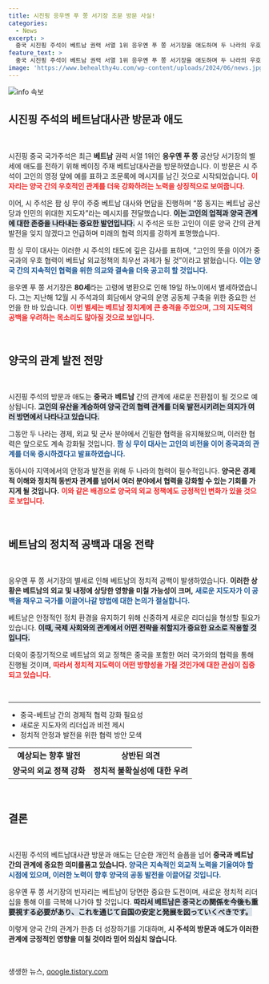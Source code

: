 ```yaml
---
title: 시진핑 응우옌 푸 쫑 서기장 조문 방문 사실!
categories:
  - News
excerpt: >
  중국 시진핑 주석이 베트남 권력 서열 1위 응우옌 푸 쫑 서기장을 애도하며 두 나라의 우호 관계를 강조했습니다. 고인의 뛰어난 기여를 기억하고, 베트남 외교정책의 최우선 과제로 협력을 다짐했습니다.
feature_text: >
  중국 시진핑 주석이 베트남 권력 서열 1위 응우옌 푸 쫑 서기장을 애도하며 두 나라의 우호 관계를 강조했습니다. 고인의 뛰어난 기여를 기억하고, 베트남 외교정책의 최우선 과제로 협력을 다짐했습니다.
image: 'https://www.behealthy4u.com/wp-content/uploads/2024/06/news.jpg'
---
```


<p><img src="https://www.behealthy4u.com/wp-content/uploads/2024/06/news.jpg" alt="info 속보" /></p>

<h2 data-ke-size="size26">시진핑 주석의 베트남대사관 방문과 애도</h2>

<p data-ke-size="size16">&nbsp;</p>

<p>시진핑 중국 국가주석은 최근 <b>베트남</b> 권력 서열 1위인 <b>응우옌 푸 쫑</b> 공산당 서기장의 별세에 애도를 전하기 위해 베이징 주재 베트남대사관을 방문하였습니다. 이 방문은 시 주석이 고인의 영정 앞에 예를 표하고 조문록에 메시지를 남긴 것으로 시작되었습니다. <b><span style="color: #ee2323;">이 자리는 양국 간의 우호적인 관계를 더욱 강화하려는 노력을 상징적으로 보여줍니다.</span></b> </p>

<p>이어, 시 주석은 팜 싱 무이 주중 베트남 대사와 면담을 진행하며 “쫑 동지는 베트남 공산당과 인민의 위대한 지도자”라는 메시지를 전달했습니다. <b><span style="background-color: #21538527;">이는 고인의 업적과 양국 관계에 대한 존중을 나타내는 중요한 발언입니다.</span></b>  시 주석은 또한 고인이 이룬 양국 간의 관계 발전을 잊지 않겠다고 언급하며 미래의 협력 의지를 강하게 표명했습니다.</p>

<p>팜 싱 무이 대사는 이러한 시 주석의 태도에 깊은 감사를 표하며, “고인의 뜻을 이어가 중국과의 우호 협력이 베트남 외교정책의 최우선 과제가 될 것”이라고 밝혔습니다. <b><span style="color: #1a5490;">이는 양국 간의 지속적인 협력을 위한 의교와 결속을 더욱 공고히 할 것입니다.</span></b> </p>

<p>응우옌 푸 쫑 서기장은 <b>80세</b>라는 고령에 병환으로 인해 19일 하노이에서 별세하였습니다. 그는 지난해 12월 시 주석과의 회담에서 양국의 운명 공동체 구축을 위한 중요한 선언을 한 바 있습니다. <b><span style="color: #ee2323;">이번 별세는 베트남 정치계에 큰 충격을 주었으며, 그의 지도력의 공백을 우려하는 목소리도 많아질 것으로 보입니다.</span></b> </p>

<p data-ke-size="size16">&nbsp;</p>

<h2 data-ke-size="size26">양국의 관계 발전 전망</h2>

<p data-ke-size="size16">&nbsp;</p>

<p>시진핑 주석의 방문과 애도는 <b>중국</b>과 <b>베트남</b> 간의 관계에 새로운 전환점이 될 것으로 예상됩니다. <b><span style="background-color: #21538527;">고인의 유산을 계승하여 양국 간의 협력 관계를 더욱 발전시키려는 의지가 여러 방면에서 나타나고 있습니다.</span></b> </p>

<p>그동안 두 나라는 경제, 외교 및 군사 분야에서 긴밀한 협력을 유지해왔으며, 이러한 협력은 앞으로도 계속 강화될 것입니다. <b><span style="color: #1a5490;">팜 싱 무이 대사는 고인의 비전을 이어 중국과의 관계를 더욱 중시하겠다고 발표하였습니다.</span></b> </p>

<p>동아시아 지역에서의 안정과 발전을 위해 두 나라의 협력이 필수적입니다. <b>양국은 경제적 이해와 정치적 동반자 관계를 넘어서 여러 분야에서 협력을 강화할 수 있는 기회를 가지게 될 것입니다.</b> <b><span style="color: #ee2323;">이와 같은 배경으로 양국의 외교 정책에도 긍정적인 변화가 있을 것으로 보입니다.</span></b> </p>

<p data-ke-size="size16">&nbsp;</p>

<h2 data-ke-size="size26">베트남의 정치적 공백과 대응 전략</h2>

<p data-ke-size="size16">&nbsp;</p>

<p>응우옌 푸 쫑 서기장의 별세로 인해 베트남의 정치적 공백이 발생하였습니다. <b>이러한 상황은 베트남의 외교 및 내정에 상당한 영향을 미칠 가능성이 크며,</b> <b><span style="color: #1a5490;">새로운 지도자가 이 공백을 채우고 국가를 이끌어나갈 방법에 대한 논의가 절실합니다.</span></b> </p>

<p>베트남은 안정적인 정치 환경을 유지하기 위해 신중하게 새로운 리더십을 형성할 필요가 있습니다. <b><span style="background-color: #21538527;">이때, 국제 사회와의 관계에서 어떤 전략을 취할지가 중요한 요소로 작용할 것입니다.</span></b> </p>

<p>더욱이 중장기적으로 베트남의 외교 정책은 중국을 포함한 여러 국가와의 협력을 통해 진행될 것이며, <b><span style="color: #ee2323;">따라서 정치적 지도력이 어떤 방향성을 가질 것인가에 대한 관심이 집중되고 있습니다.</span></b> </p>

<p data-ke-size="size16">&nbsp;</p>

<hr>

<ul>
<li>중국-베트남 간의 경제적 협력 강화 필요성</li>
<li>새로운 지도자의 리더십과 비전 제시</li>
<li>정치적 안정과 발전을 위한 협력 방안 모색</li>
</ul>

<table style="width: 100%;">
  <tr>
    <td style="text-align: center; height: 17px;"><b>예상되는 향후 발전</b></td>
    <td style="text-align: center; height: 17px;"><b>상반된 의견</b></td>
  </tr>
  <tr>
    <td style="text-align: center; height: 17px;"><b>양국의 외교 정책 강화</b></td>
    <td style="text-align: center; height: 17px;"><b>정치적 불확실성에 대한 우려</b></td>
  </tr>
</table>

<p data-ke-size="size16">&nbsp;</p>

<h2 data-ke-size="size26">결론</h2>

<p data-ke-size="size16">&nbsp;</p>

<p>시진핑 주석의 베트남대사관 방문과 애도는 단순한 개인적 슬픔을 넘어 <b>중국과 베트남 간의 관계에 중요한 의미를품고 있습니다.</b> <b><span style="color: #1a5490;">양국은 지속적인 외교적 노력을 기울여야 할 시점에 있으며, 이러한 노력이 향후 양국의 공동 발전을 이끌어갈 것입니다.</span></b> </p>

<p>응우옌 푸 쫑 서기장의 빈자리는 베트남이 당면한 중요한 도전이며, 새로운 정치적 리더십을 통해 이를 극복해 나가야 할 것입니다. <b><span style="background-color: #21538527;">따라서 베트남은 중국との関係を今後も重要視する必要があり、これを通じて自国の安定と発展を図っていくべきです。</span></b> </p>

<p>이렇게 양국 간의 관계가 한층 더 성장하기를 기대하며, <b>시 주석의 방문과 애도가 이러한 관계에 긍정적인 영향을 미칠 것이라 믿어 의심치 않습니다.</b> </p>

<p data-ke-size="size16">&nbsp;</p>
생생한 뉴스, <a href="https://qoogle.tistory.com" rel="dofollow">qoogle.tistory.com</a>


